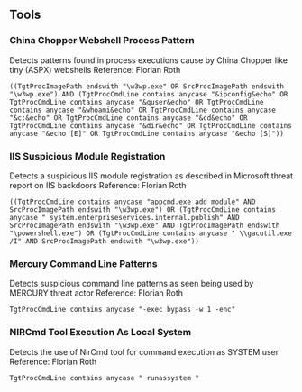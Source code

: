 ## Tools

### China Chopper Webshell Process Pattern

Detects patterns found in process executions cause by China Chopper like tiny (ASPX) webshells
Reference: Florian Roth

```
((TgtProcImagePath endswith "\w3wp.exe" OR SrcProcImagePath endswith "\w3wp.exe") AND (TgtProcCmdLine contains anycase "&ipconfig&echo" OR TgtProcCmdLine contains anycase "&quser&echo" OR TgtProcCmdLine contains anycase "&whoami&echo" OR TgtProcCmdLine contains anycase "&c:&echo" OR TgtProcCmdLine contains anycase "&cd&echo" OR TgtProcCmdLine contains anycase "&dir&echo" OR TgtProcCmdLine contains anycase "&echo [E]" OR TgtProcCmdLine contains anycase "&echo [S]"))
```

### IIS Suspicious Module Registration

Detects a suspicious IIS module registration as described in Microsoft threat report on IIS backdoors
Reference: Florian Roth

```
((TgtProcCmdLine contains anycase "appcmd.exe add module" AND SrcProcImagePath endswith "\w3wp.exe") OR (TgtProcCmdLine contains anycase " system.enterpriseservices.internal.publish" AND SrcProcImagePath endswith "\w3wp.exe" AND TgtProcImagePath endswith "\powershell.exe") OR (TgtProcCmdLine contains anycase " \\gacutil.exe /I" AND SrcProcImagePath endswith "\w3wp.exe"))
```

### Mercury Command Line Patterns

Detects suspicious command line patterns as seen being used by MERCURY threat actor
Reference: Florian Roth

```
TgtProcCmdLine contains anycase "-exec bypass -w 1 -enc"
```

### NIRCmd Tool Execution As Local System

Detects the use of NirCmd tool for command execution as SYSTEM user
Reference: Florian Roth

```
TgtProcCmdLine contains anycase " runassystem "
```

